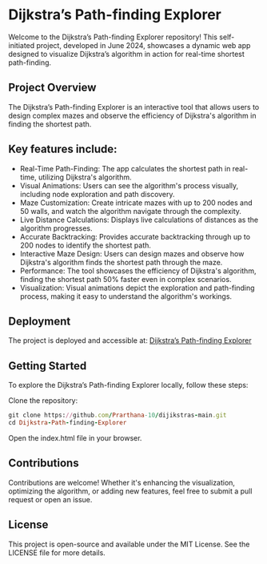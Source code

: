 # Dijkstra’s Path-finding Explorer
Welcome to the Dijkstra’s Path-finding Explorer repository! This self-initiated project, developed in June 2024, showcases a dynamic web app designed to visualize Dijkstra’s algorithm in action for real-time shortest path-finding.

## Project Overview
The Dijkstra’s Path-finding Explorer is an interactive tool that allows users to design complex mazes and observe the efficiency of Dijkstra's algorithm in finding the shortest path. 

## Key features include:
* Real-Time Path-Finding: The app calculates the shortest path in real-time, utilizing Dijkstra's algorithm.
* Visual Animations: Users can see the algorithm's process visually, including node exploration and path discovery.
* Maze Customization: Create intricate mazes with up to 200 nodes and 50 walls, and watch the algorithm navigate through the complexity.
* Live Distance Calculations: Displays live calculations of distances as the algorithm progresses.
* Accurate Backtracking: Provides accurate backtracking through up to 200 nodes to identify the shortest path.
* Interactive Maze Design: Users can design mazes and observe how Dijkstra's algorithm finds the shortest path through the maze.
* Performance: The tool showcases the efficiency of Dijkstra's algorithm, finding the shortest path 50% faster even in complex scenarios.
* Visualization: Visual animations depict the exploration and path-finding process, making it easy to understand the algorithm's workings.

## Deployment
The project is deployed and accessible at: [Dijkstra’s Path-finding Explorer](https://dijikstravisualization-prarthana-10s-projects.vercel.app/)

## Getting Started
To explore the Dijkstra’s Path-finding Explorer locally, follow these steps:

Clone the repository:

```ruby
git clone https://github.com/Prarthana-10/dijikstras-main.git
cd Dijkstra-Path-finding-Explorer
```
Open the index.html file in your browser.

## Contributions
Contributions are welcome! Whether it's enhancing the visualization, optimizing the algorithm, or adding new features, feel free to submit a pull request or open an issue.

## License
This project is open-source and available under the MIT License. See the LICENSE file for more details.

